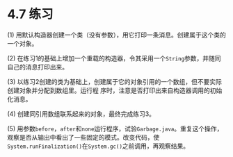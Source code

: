 # 4.7 练习


(1) 用默认构造器创建一个类（没有参数），用它打印一条消息。创建属于这个类的一个对象。

(2) 在练习1的基础上增加一个重载的构造器，令其采用一个`String`参数，并随同自己的消息打印出来。

(3) 以练习2创建的类为基础上，创建属于它的对象引用的一个数组，但不要实际创建对象并分配到数组里。运行程
序时，注意是否打印出来自构造器调用的初始化消息。

(4) 创建同引用数组联系起来的对象，最终完成练习3。

(5) 用参数`before`，`after`和`none`运行程序，试验`Garbage.java`。重复这个操作，观察是否从输出中看出了一些固定的模式。改变代码，使`System.runFinalization()`在`System.gc()`之前调用，再观察结果。
